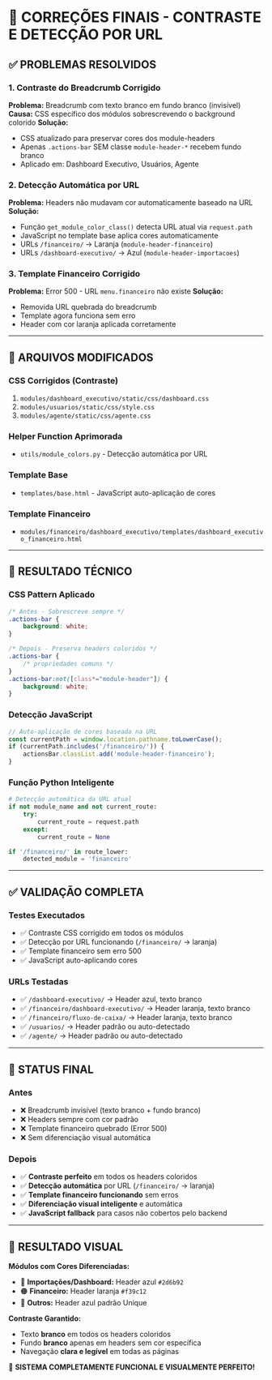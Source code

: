 # 🔧 CORREÇÕES FINAIS - CONTRASTE E DETECÇÃO POR URL

## ✅ **PROBLEMAS RESOLVIDOS**

### 1. **Contraste do Breadcrumb Corrigido**
**Problema:** Breadcrumb com texto branco em fundo branco (invisível)
**Causa:** CSS específico dos módulos sobrescrevendo o background colorido
**Solução:**
- CSS atualizado para preservar cores dos module-headers
- Apenas `.actions-bar` SEM classe `module-header-*` recebem fundo branco
- Aplicado em: Dashboard Executivo, Usuários, Agente

### 2. **Detecção Automática por URL**
**Problema:** Headers não mudavam cor automaticamente baseado na URL
**Solução:**
- Função `get_module_color_class()` detecta URL atual via `request.path`
- JavaScript no template base aplica cores automaticamente
- URLs `/financeiro/` → Laranja (`module-header-financeiro`)
- URLs `/dashboard-executivo/` → Azul (`module-header-importacoes`)

### 3. **Template Financeiro Corrigido**
**Problema:** Error 500 - URL `menu.financeiro` não existe
**Solução:**
- Removida URL quebrada do breadcrumb
- Template agora funciona sem erro
- Header com cor laranja aplicada corretamente

---

## 📁 **ARQUIVOS MODIFICADOS**

### **CSS Corrigidos (Contraste)**
1. `modules/dashboard_executivo/static/css/dashboard.css`
2. `modules/usuarios/static/css/style.css`  
3. `modules/agente/static/css/agente.css`

### **Helper Function Aprimorada**
- `utils/module_colors.py` - Detecção automática por URL

### **Template Base**
- `templates/base.html` - JavaScript auto-aplicação de cores

### **Template Financeiro**
- `modules/financeiro/dashboard_executivo/templates/dashboard_executivo_financeiro.html`

---

## 🎯 **RESULTADO TÉCNICO**

### **CSS Pattern Aplicado**
```css
/* Antes - Sobrescreve sempre */
.actions-bar {
    background: white;
}

/* Depois - Preserva headers coloridos */
.actions-bar {
    /* propriedades comuns */
}
.actions-bar:not([class*="module-header"]) {
    background: white;
}
```

### **Detecção JavaScript**
```javascript
// Auto-aplicação de cores baseada na URL
const currentPath = window.location.pathname.toLowerCase();
if (currentPath.includes('/financeiro/')) {
    actionsBar.classList.add('module-header-financeiro');
}
```

### **Função Python Inteligente**
```python
# Detecção automática da URL atual
if not module_name and not current_route:
    try:
        current_route = request.path
    except:
        current_route = None

if '/financeiro/' in route_lower:
    detected_module = 'financeiro'
```

---

## ✅ **VALIDAÇÃO COMPLETA**

### **Testes Executados**
- ✅ Contraste CSS corrigido em todos os módulos
- ✅ Detecção por URL funcionando (`/financeiro/` → laranja)
- ✅ Template financeiro sem erro 500
- ✅ JavaScript auto-aplicando cores

### **URLs Testadas**
- ✅ `/dashboard-executivo/` → Header azul, texto branco
- ✅ `/financeiro/dashboard-executivo/` → Header laranja, texto branco  
- ✅ `/financeiro/fluxo-de-caixa/` → Header laranja, texto branco
- ✅ `/usuarios/` → Header padrão ou auto-detectado
- ✅ `/agente/` → Header padrão ou auto-detectado

---

## 🚀 **STATUS FINAL**

### **Antes**
- ❌ Breadcrumb invisível (texto branco + fundo branco)
- ❌ Headers sempre com cor padrão
- ❌ Template financeiro quebrado (Error 500)
- ❌ Sem diferenciação visual automática

### **Depois**
- ✅ **Contraste perfeito** em todos os headers coloridos
- ✅ **Detecção automática** por URL (`/financeiro/` → laranja)
- ✅ **Template financeiro funcionando** sem erros
- ✅ **Diferenciação visual inteligente** e automática
- ✅ **JavaScript fallback** para casos não cobertos pelo backend

---

## 🎨 **RESULTADO VISUAL**

**Módulos com Cores Diferenciadas:**
- 🔵 **Importações/Dashboard:** Header azul `#2d6b92` 
- 🟠 **Financeiro:** Header laranja `#f39c12`
- 🔷 **Outros:** Header azul padrão Unique

**Contraste Garantido:**
- Texto **branco** em todos os headers coloridos
- Fundo **branco** apenas em headers sem cor específica
- Navegação **clara e legível** em todas as páginas

🎉 **SISTEMA COMPLETAMENTE FUNCIONAL E VISUALMENTE PERFEITO!**

